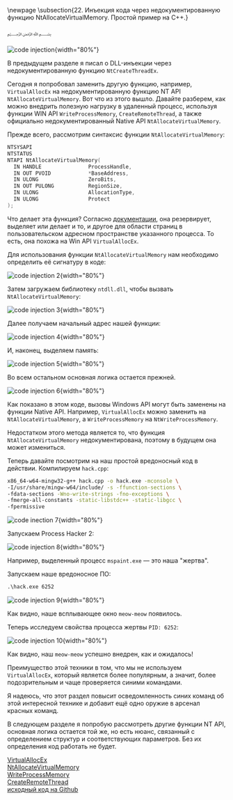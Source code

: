 \newpage
\subsection{22. Инъекция кода через недокументированную функцию NtAllocateVirtualMemory. Простой пример на C++.}

﷽

![code injection](./images/30/2021-12-10_01-29.png){width="80%"}    

В предыдущем разделе я писал о DLL-инъекции через недокументированную функцию `NtCreateThreadEx`.    

Сегодня я попробовал заменить другую функцию, например, `VirtualAllocEx` на недокументированную функцию NT API `NtAllocateVirtualMemory`. Вот что из этого вышло. Давайте разберем, как можно внедрить полезную нагрузку в удаленный процесс, используя функции WIN API `WriteProcessMemory`, `CreateRemoteThread`, а также официально недокументированный Native API `NtAllocateVirtualMemory`.    

Прежде всего, рассмотрим синтаксис функции `NtAllocateVirtualMemory`:

```cpp
NTSYSAPI 
NTSTATUS
NTAPI NtAllocateVirtualMemory(
  IN HANDLE               ProcessHandle,
  IN OUT PVOID            *BaseAddress,
  IN ULONG                ZeroBits,
  IN OUT PULONG           RegionSize,
  IN ULONG                AllocationType,
  IN ULONG                Protect
);
```
Что делает эта функция? Согласно [документации](https://docs.microsoft.com/en-us/windows-hardware/drivers/ddi/ntifs/nf-ntifs-ntallocatevirtualmemory), она резервирует, выделяет или делает и то, и другое для области страниц в пользовательском адресном пространстве указанного процесса. То есть, она похожа на Win API `VirtualAllocEx`.    

Для использования функции `NtAllocateVirtualMemory` нам необходимо определить её сигнатуру в коде:

![code injection 2](./images/30/2021-12-10_02-16.png){width="80%"}    

Затем загружаем библиотеку `ntdll.dll`, чтобы вызвать `NtAllocateVirtualMemory`:    

![code injection 3](./images/30/2021-12-10_02-20.png){width="80%"}    

Далее получаем начальный адрес нашей функции:   

![code injection 4](./images/30/2021-12-10_02-22.png){width="80%"}    

И, наконец, выделяем память:   

![code injection 5](./images/30/2021-12-10_02-23.png){width="80%"}    

Во всем остальном основная логика остается прежней.    

![code injection 6](./images/30/2021-12-10_02-26.png){width="80%"}    

Как показано в этом коде, вызовы Windows API могут быть заменены на функции Native API. Например, `VirtualAllocEx` можно заменить на `NtAllocateVirtualMemory`, а `WriteProcessMemory` на `NtWriteProcessMemory`. 

Недостатком этого метода является то, что функция `NtAllocateVirtualMemory` недокументирована, поэтому в будущем она может измениться. 

Теперь давайте посмотрим на наш простой вредоносный код в действии. Компилируем `hack.cpp`:

```bash
x86_64-w64-mingw32-g++ hack.cpp -o hack.exe -mconsole \
-I/usr/share/mingw-w64/include/ -s -ffunction-sections \
-fdata-sections -Wno-write-strings -fno-exceptions \
-fmerge-all-constants -static-libstdc++ -static-libgcc \
-fpermissive
```

![code inection 7](./images/30/2021-12-10_02-30.png){width="80%"}    

Запускаем Process Hacker 2:

![code injection 8](./images/30/2021-12-10_02-33.png){width="80%"}    

Например, выделенный процесс `mspaint.exe` — это наша "жертва".    

Запускаем наше вредоносное ПО:   
```cmd
.\hack.exe 6252
```

![code injection 9](./images/30/2021-12-10_02-36.png){width="80%"}    

Как видно, наше всплывающее окно `meow-meow` появилось.    

Теперь исследуем свойства процесса жертвы `PID: 6252`:   

![code injection 10](./images/30/2021-12-10_02-50.png){width="80%"}    

Как видно, наш `meow-meow` успешно внедрен, как и ожидалось!    

Преимущество этой техники в том, что мы не используем `VirtualAllocEx`, который является более популярным, а значит, более подозрительным и чаще проверяется синими командами.    

Я надеюсь, что этот раздел повысит осведомленность синих команд об этой интересной технике и добавит ещё одно оружие в арсенал красных команд.    

В следующем разделе я попробую рассмотреть другие функции NT API, основная логика остается той же, но есть нюанс, связанный с определением структур и соответствующих параметров. Без их определения код работать не будет.

[VirtualAllocEx](https://docs.microsoft.com/en-us/windows/win32/api/memoryapi/nf-memoryapi-virtualallocex)    
[NtAllocateVirtualMemory](https://docs.microsoft.com/en-us/windows-hardware/drivers/ddi/ntifs/nf-ntifs-ntallocatevirtualmemory)    
[WriteProcessMemory](https://docs.microsoft.com/en-us/windows/win32/api/memoryapi/nf-memoryapi-writeprocessmemory)    
[CreateRemoteThread](https://docs.microsoft.com/en-us/windows/win32/api/processthreadsapi/nf-processthreadsapi-createremotethread)    
[исходный код на Github](https://github.com/cocomelonc/2021-12-07-malware-injection-10)    
